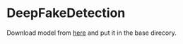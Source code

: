 # DeepFakeDetection

Download model from [here](https://drive.google.com/file/d/1XhItwRlPZhZ-6g9MkQuQ0oAILgMdAxJv/view?usp=share_link) and put it in the base direcory.
